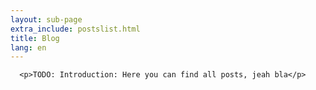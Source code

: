 ```yaml
---
layout: sub-page
extra_include: postslist.html
title: Blog
lang: en
---
```


      <p>TODO: Introduction: Here you can find all posts, jeah bla</p>
